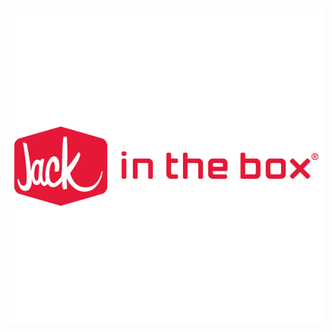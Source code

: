                                 
⠀⠀⠀⠀<p align="center">
      ![](img/jack-in-the-box.png)
     </p>
